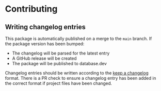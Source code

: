 # Contributing

## Writing changelog entries

This package is automatically published on a merge to the `main` branch. If the package version has been bumped:

+ The changelog will be parsed for the latest entry
+ A GitHub release will be created
+ The package will be published to database.dev

Changelog entries should be written according to the [keep a changelog](https://keepachangelog.com/en/1.0.0/) format. There is a PR check to ensure a changelog entry has been added in the correct format if project files have been changed.
